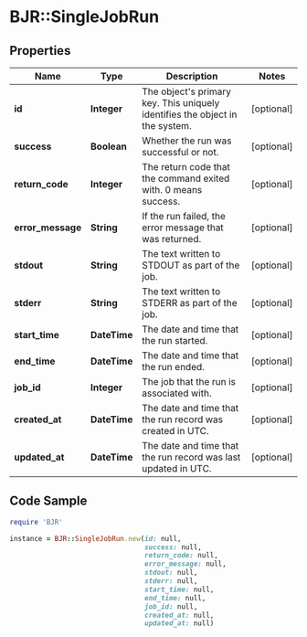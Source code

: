 # BJR::SingleJobRun

## Properties

Name | Type | Description | Notes
------------ | ------------- | ------------- | -------------
**id** | **Integer** | The object&#39;s primary key. This uniquely identifies the object in the system. | [optional] 
**success** | **Boolean** | Whether the run was successful or not. | [optional] 
**return_code** | **Integer** | The return code that the command exited with. 0 means success. | [optional] 
**error_message** | **String** | If the run failed, the error message that was returned. | [optional] 
**stdout** | **String** | The text written to STDOUT as part of the job. | [optional] 
**stderr** | **String** | The text written to STDERR as part of the job. | [optional] 
**start_time** | **DateTime** | The date and time that the run started. | [optional] 
**end_time** | **DateTime** | The date and time that the run ended. | [optional] 
**job_id** | **Integer** | The job that the run is associated with. | [optional] 
**created_at** | **DateTime** | The date and time that the run record was created in UTC. | [optional] 
**updated_at** | **DateTime** | The date and time that the run record was last updated in UTC. | [optional] 

## Code Sample

```ruby
require 'BJR'

instance = BJR::SingleJobRun.new(id: null,
                                 success: null,
                                 return_code: null,
                                 error_message: null,
                                 stdout: null,
                                 stderr: null,
                                 start_time: null,
                                 end_time: null,
                                 job_id: null,
                                 created_at: null,
                                 updated_at: null)
```


